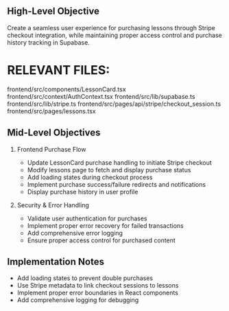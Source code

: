 ## High-Level Objective

Create a seamless user experience for purchasing lessons through Stripe checkout integration, while maintaining proper access control and purchase history tracking in Supabase.

# RELEVANT FILES:
frontend/src/components/LessonCard.tsx           
frontend/src/context/AuthContext.tsx 
frontend/src/lib/supabase.ts
frontend/src/lib/stripe.ts
frontend/src/pages/api/stripe/checkout_session.ts
frontend/src/pages/lessons.tsx

## Mid-Level Objectives

1. Frontend Purchase Flow
   - Update LessonCard purchase handling to initiate Stripe checkout
   - Modify lessons page to fetch and display purchase status
   - Add loading states during checkout process
   - Implement purchase success/failure redirects and notifications
   - Display purchase history in user profile

2. Security & Error Handling
   - Validate user authentication for purchases
   - Implement proper error recovery for failed transactions
   - Add comprehensive error logging
   - Ensure proper access control for purchased content

## Implementation Notes

- Add loading states to prevent double purchases
- Use Stripe metadata to link checkout sessions to lessons
- Implement proper error boundaries in React components
- Add comprehensive logging for debugging
